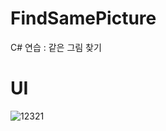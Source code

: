 # FindSamePicture
C# 연습 : 같은 그림 찾기

# UI
![12321](https://user-images.githubusercontent.com/51351974/74502880-5f0f0380-4f32-11ea-99ec-02400ba5bbaa.jpg)
